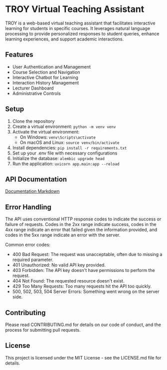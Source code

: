 # TROY Virtual Teaching Assistant

TROY is a web-based virtual teaching assistant that facilitates interactive learning for students in specific courses. It leverages natural language processing to provide personalized responses to student queries, enhance learning experiences, and support academic interactions.

## Features

- User Authentication and Management
- Course Selection and Navigation
- Interactive Chatbot for Learning
- Interaction History Management
- Lecturer Dashboard
- Administrative Controls

## Setup

1. Clone the repository
2. Create a virtual environment: `python -m venv venv`
3. Activate the virtual environment:
   - On Windows: `venv\Scripts\activate`
   - On macOS and Linux: `source venv/bin/activate`
4. Install dependencies: `pip install -r requirements.txt`
5. Set up your .env file with necessary configurations
6. Initialize the database: `alembic upgrade head`
7. Run the application: `uvicorn app.main:app --reload`

## API Documentation

[Documentation Markdown](troy-api-documentation.md)

## Error Handling

The API uses conventional HTTP response codes to indicate the success or failure of requests. Codes in the 2xx range indicate success, codes in the 4xx range indicate an error that failed given the information provided, and codes in the 5xx range indicate an error with the server.

Common error codes:

- 400 Bad Request: The request was unacceptable, often due to missing a required parameter.
- 401 Unauthorized: No valid API key provided.
- 403 Forbidden: The API key doesn't have permissions to perform the request.
- 404 Not Found: The requested resource doesn't exist.
- 429 Too Many Requests: Too many requests hit the API too quickly.
- 500, 502, 503, 504 Server Errors: Something went wrong on the server side.

## Contributing

Please read CONTRIBUTING.md for details on our code of conduct, and the process for submitting pull requests.

## License

This project is licensed under the MIT License - see the LICENSE.md file for details.
